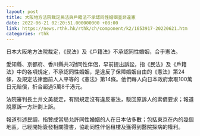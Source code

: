 ```yaml
---
layout: post
title: 大阪地方法院裁定民法與戶籍法不承認同性婚姻並非違憲
date: 2022-06-21 02:20:51.000000000 +08:00
link: https://news.rthk.hk/rthk/ch/component/k2/1653917-20220621.htm
categories: rthk
---
```


日本大阪地方法院裁定，《民法》及《戶籍法》不承認同性婚姻，合乎憲法。

愛知縣、京都府、香川縣共3對同性伴侶，早前提出訴訟，指《民法》及《戶籍法》中的各項規定，不承認同性婚姻，是違反了保障婚姻自由的《憲法》第24條，及規定法律面前人人平等的《憲法》第14條。他們每人向日本政府索取100萬日元賠償，折合超過5萬8千港元。

法院審判長土井文美裁定，有關規定沒有違反憲法，駁回原訴人的索償要求；報道說原訴一方計劃上訴。

報道引述民調，指贊成當局允許同性婚姻的人在日本佔多數；包括東京在內的幾個地區，已經開始簽發相關證書，協助同性伴侶租樓及獲得到醫院探病的權利。
